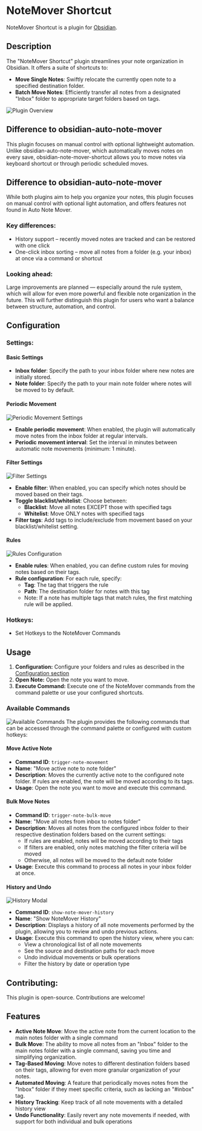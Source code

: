 # NoteMover Shortcut
NoteMover Shortcut is a plugin for [Obsidian](https://obsidian.md).

## Description
The "NoteMover Shortcut" plugin streamlines your note organization in Obsidian. It offers a suite of shortcuts to:
- **Move Single Notes**: Swiftly relocate the currently open note to a specified destination folder.
- **Batch Move Notes**: Efficiently transfer all notes from a designated "Inbox" folder to appropriate target folders based on tags.

![Plugin Overview](images/noteMover-settings-overview.png)

## Difference to obsidian-auto-note-mover
This plugin focuses on manual control with optional lightweight automation. Unlike obsidian-auto-note-mover, which automatically moves notes on every save, obsidian-note-mover-shortcut allows you to move notes via keyboard shortcut or through periodic scheduled moves.

## Difference to obsidian-auto-note-mover
While both plugins aim to help you organize your notes, this plugin focuses on manual control with optional light automation, and offers features not found in Auto Note Mover.

### Key differences:
- History support – recently moved notes are tracked and can be restored with one click
- One-click inbox sorting – move all notes from a folder (e.g. your inbox) at once via a command or shortcut

### Looking ahead:
Large improvements are planned — especially around the rule system, which will allow for even more powerful and flexible note organization in the future.
This will further distinguish this plugin for users who want a balance between structure, automation, and control.

## Configuration
### Settings:

#### Basic Settings
- **Inbox folder**: Specify the path to your inbox folder where new notes are initially stored.
- **Note folder**: Specify the path to your main note folder where notes will be moved to by default.

#### Periodic Movement
![Periodic Movement Settings](images/noteMover-settings-periodic-movement.png)
- **Enable periodic movement**: When enabled, the plugin will automatically move notes from the inbox folder at regular intervals.
- **Periodic movement interval**: Set the interval in minutes between automatic note movements (minimum: 1 minute).

#### Filter Settings
![Filter Settings](images/noteMover-settings-filter.png)
- **Enable filter**: When enabled, you can specify which notes should be moved based on their tags.
- **Toggle blacklist/whitelist**: Choose between:
  - **Blacklist**: Move all notes EXCEPT those with specified tags
  - **Whitelist**: Move ONLY notes with specified tags
- **Filter tags**: Add tags to include/exclude from movement based on your blacklist/whitelist setting.

#### Rules
![Rules Configuration](images/noteMover-settings-rules.png)
- **Enable rules**: When enabled, you can define custom rules for moving notes based on their tags.
- **Rule configuration**: For each rule, specify:
  - **Tag**: The tag that triggers the rule
  - **Path**: The destination folder for notes with this tag
  - Note: If a note has multiple tags that match rules, the first matching rule will be applied.

### Hotkeys:
- Set Hotkeys to the NoteMover Commands

## Usage
1. **Configuration:** Configure your folders and rules as described in the [Configuration section](#configuration)
2. **Open Note:** Open the note you want to move.
3. **Execute Command:** Execute one of the NoteMover commands from the command palette or use your configured shortcuts.

### Available Commands
![Available Commands](images/noteMover-commands.png)
The plugin provides the following commands that can be accessed through the command palette or configured with custom hotkeys:

#### Move Active Note
- **Command ID**: `trigger-note-movement`
- **Name**: "Move active note to note folder"
- **Description**: Moves the currently active note to the configured note folder. If rules are enabled, the note will be moved according to its tags.
- **Usage**: Open the note you want to move and execute this command.

#### Bulk Move Notes
- **Command ID**: `trigger-note-bulk-move`
- **Name**: "Move all notes from inbox to notes folder"
- **Description**: Moves all notes from the configured inbox folder to their respective destination folders based on the current settings:
  - If rules are enabled, notes will be moved according to their tags
  - If filters are enabled, only notes matching the filter criteria will be moved
  - Otherwise, all notes will be moved to the default note folder
- **Usage**: Execute this command to process all notes in your inbox folder at once.

#### History and Undo
![History Modal](images/noteMover-history-modal.png)
- **Command ID**: `show-note-mover-history`
- **Name**: "Show NoteMover History"
- **Description**: Displays a history of all note movements performed by the plugin, allowing you to review and undo previous actions.
- **Usage**: Execute this command to open the history view, where you can:
  - View a chronological list of all note movements
  - See the source and destination paths for each move
  - Undo individual movements or bulk operations
  - Filter the history by date or operation type

## Contributing:
This plugin is open-source. Contributions are welcome!

## Features
- **Active Note Move**: Move the active note from the current location to the main notes folder with a single command
- **Bulk Move**: The ability to move all notes from an "Inbox" folder to the main notes folder with a single command, saving you time and simplifying organization.
- **Tag-Based Moving**: Move notes to different destination folders based on their tags, allowing for even more granular organization of your notes.
- **Automated Moving**: A feature that periodically moves notes from the "Inbox" folder if they meet specific criteria, such as lacking an "#inbox" tag.
- **History Tracking**: Keep track of all note movements with a detailed history view
- **Undo Functionality**: Easily revert any note movements if needed, with support for both individual and bulk operations
